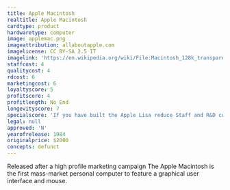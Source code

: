 ```yaml
---
title: Apple Macintosh
realtitle: Apple Macintosh
cardtype: product
hardwaretype: computer
image: applemac.png
imageattribution: allaboutapple.com
imagelicense: CC BY-SA 2.5 IT
imagelink: 'https://en.wikipedia.org/wiki/File:Macintosh_128k_transparency.png'
staffcost: 4
qualitycost: 4
rdcost: 6
marketingcost: 6
loyaltyscore: 5
profitscore: 4
profitlength: No End
longevityscore: 7
specialscore: 'If you have built the Apple Lisa reduce Staff and R&D costs by two, the Lisa becomes defunct.'
legal: null
approved: 'N'
yearofrelease: 1984
originalprice: $2000
concepts: defunct
---
```


Released after a high profile marketing campaign The Apple Macintosh is the first mass-market personal computer to feature a graphical user interface and mouse.
